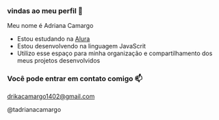  ### vindas ao meu perfil 💙

Meu nome é Adriana Camargo 

- Estou estudando na [Alura](https://www.alura.com.br)
- Estou desenvolvendo na linguagem JavaScrit
- Utilizo esse espaço para minha organização e compartilhamento dos meus projetos desenvolvidos

### Você pode entrar em contato comigo 📫

drikacamargo1402@gmail.com

@tadrianacamargo
